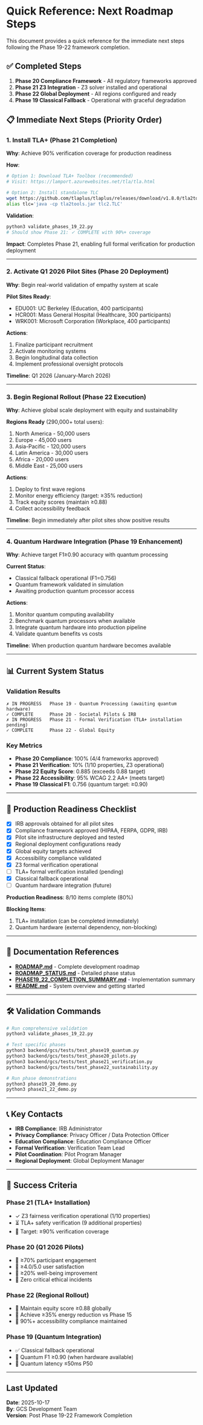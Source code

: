 # Quick Reference: Next Roadmap Steps

This document provides a quick reference for the immediate next steps following the Phase 19-22 framework completion.

## ✅ Completed Steps

1. **Phase 20 Compliance Framework** - All regulatory frameworks approved
2. **Phase 21 Z3 Integration** - Z3 solver installed and operational  
3. **Phase 22 Global Deployment** - All regions configured and ready
4. **Phase 19 Classical Fallback** - Operational with graceful degradation

## 📋 Immediate Next Steps (Priority Order)

### 1. Install TLA+ (Phase 21 Completion)

**Why**: Achieve 90% verification coverage for production readiness

**How**:
```bash
# Option 1: Download TLA+ Toolbox (recommended)
# Visit: https://lamport.azurewebsites.net/tla/tla.html

# Option 2: Install standalone TLC
wget https://github.com/tlaplus/tlaplus/releases/download/v1.8.0/tla2tools.jar
alias tlc='java -cp tla2tools.jar tlc2.TLC'
```

**Validation**:
```bash
python3 validate_phases_19_22.py
# Should show Phase 21: ✓ COMPLETE with 90%+ coverage
```

**Impact**: Completes Phase 21, enabling full formal verification for production deployment

---

### 2. Activate Q1 2026 Pilot Sites (Phase 20 Deployment)

**Why**: Begin real-world validation of empathy system at scale

**Pilot Sites Ready**:
- EDU001: UC Berkeley (Education, 400 participants)
- HCR001: Mass General Hospital (Healthcare, 300 participants)
- WRK001: Microsoft Corporation (Workplace, 400 participants)

**Actions**:
1. Finalize participant recruitment
2. Activate monitoring systems
3. Begin longitudinal data collection
4. Implement professional oversight protocols

**Timeline**: Q1 2026 (January-March 2026)

---

### 3. Begin Regional Rollout (Phase 22 Execution)

**Why**: Achieve global scale deployment with equity and sustainability

**Regions Ready** (290,000+ total users):
1. North America - 50,000 users
2. Europe - 45,000 users
3. Asia-Pacific - 120,000 users
4. Latin America - 30,000 users
5. Africa - 20,000 users
6. Middle East - 25,000 users

**Actions**:
1. Deploy to first wave regions
2. Monitor energy efficiency (target: ≥35% reduction)
3. Track equity scores (maintain ≥0.88)
4. Collect accessibility feedback

**Timeline**: Begin immediately after pilot sites show positive results

---

### 4. Quantum Hardware Integration (Phase 19 Enhancement)

**Why**: Achieve target F1≥0.90 accuracy with quantum processing

**Current Status**: 
- Classical fallback operational (F1=0.756)
- Quantum framework validated in simulation
- Awaiting production quantum processor access

**Actions**:
1. Monitor quantum computing availability
2. Benchmark quantum processors when available
3. Integrate quantum hardware into production pipeline
4. Validate quantum benefits vs costs

**Timeline**: When production quantum hardware becomes available

---

## 📊 Current System Status

### Validation Results
```
✗ IN PROGRESS   Phase 19 - Quantum Processing (awaiting quantum hardware)
✓ COMPLETE      Phase 20 - Societal Pilots & IRB
✗ IN PROGRESS   Phase 21 - Formal Verification (TLA+ installation pending)
✓ COMPLETE      Phase 22 - Global Equity
```

### Key Metrics
- **Phase 20 Compliance**: 100% (4/4 frameworks approved)
- **Phase 21 Verification**: 10% (1/10 properties, Z3 operational)
- **Phase 22 Equity Score**: 0.885 (exceeds 0.88 target)
- **Phase 22 Accessibility**: 95% WCAG 2.2 AA+ (meets target)
- **Phase 19 Classical F1**: 0.756 (quantum target: ≥0.90)

---

## 🚀 Production Readiness Checklist

- [x] IRB approvals obtained for all pilot sites
- [x] Compliance framework approved (HIPAA, FERPA, GDPR, IRB)
- [x] Pilot site infrastructure deployed and tested
- [x] Regional deployment configurations ready
- [x] Global equity targets achieved
- [x] Accessibility compliance validated
- [x] Z3 formal verification operational
- [ ] TLA+ formal verification installed (pending)
- [x] Classical fallback operational
- [ ] Quantum hardware integration (future)

**Production Readiness**: 8/10 items complete (80%)

**Blocking Items**: 
1. TLA+ installation (can be completed immediately)
2. Quantum hardware (external dependency, non-blocking)

---

## 📖 Documentation References

- **[ROADMAP.md](ROADMAP.md)** - Complete development roadmap
- **[ROADMAP_STATUS.md](ROADMAP_STATUS.md)** - Detailed phase status
- **[PHASE19_22_COMPLETION_SUMMARY.md](PHASE19_22_COMPLETION_SUMMARY.md)** - Implementation summary
- **[README.md](README.md)** - System overview and getting started

---

## 🛠️ Validation Commands

```bash
# Run comprehensive validation
python3 validate_phases_19_22.py

# Test specific phases
python3 backend/gcs/tests/test_phase19_quantum.py
python3 backend/gcs/tests/test_phase20_pilots.py
python3 backend/gcs/tests/test_phase21_verification.py
python3 backend/gcs/tests/test_phase22_sustainability.py

# Run phase demonstrations
python3 phase19_20_demo.py
python3 phase21_22_demo.py
```

---

## 📞 Key Contacts

- **IRB Compliance**: IRB Administrator
- **Privacy Compliance**: Privacy Officer / Data Protection Officer
- **Education Compliance**: Education Compliance Officer
- **Formal Verification**: Verification Team Lead
- **Pilot Coordination**: Pilot Program Manager
- **Regional Deployment**: Global Deployment Manager

---

## 🎯 Success Criteria

### Phase 21 (TLA+ Installation)
- ✓ Z3 fairness verification operational (1/10 properties)
- ⏳ TLA+ safety verification (9 additional properties)
- 🎯 Target: ≥90% verification coverage

### Phase 20 (Q1 2026 Pilots)
- 🎯 ≥70% participant engagement
- 🎯 ≥4.0/5.0 user satisfaction
- 🎯 ≥20% well-being improvement
- 🎯 Zero critical ethical incidents

### Phase 22 (Regional Rollout)
- 🎯 Maintain equity score ≥0.88 globally
- 🎯 Achieve ≥35% energy reduction vs Phase 15
- 🎯 90%+ accessibility compliance maintained

### Phase 19 (Quantum Integration)
- ✅ Classical fallback operational
- 🎯 Quantum F1 ≥0.90 (when hardware available)
- 🎯 Quantum latency ≤50ms P50

---

## Last Updated
**Date**: 2025-10-17  
**By**: GCS Development Team  
**Version**: Post Phase 19-22 Framework Completion
